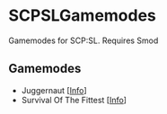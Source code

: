 # SCPSLGamemodes
Gamemodes for SCP:SL. Requires Smod

## Gamemodes
 - Juggernaut [[Info](https://github.com/Mozeman/SCPSLGamemodes/tree/master/JuggernautGamemode#juggernaut-gamemode)]
 - Survival Of The Fittest [[Info](https://github.com/Mozeman/SCPSLGamemodes/tree/master/SurvivalOfTheFittestGamemode#survival-of-the-fittest-sotf)]
